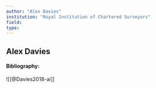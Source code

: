 ```yaml
---
author: "Alex Davies"
institution: "Royal Institution of Chartered Surveyors"
field:
type:
---
```


## Alex Davies
#### Bibliography:

![[@Davies2018-ai]]